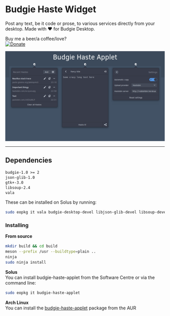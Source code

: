 # Budgie Haste Widget
Post any text, be it code or prose, to various services directly from your desktop. Made with ❤ for Budgie Desktop.

Buy me a beer/a coffee/love?  
[![Donate](https://img.shields.io/badge/Donate-PayPal-blue.svg)](https://paypal.me/StefanRic)

![Screenshot](data/images/screenshot1.png)

---

## Dependencies
```
budgie-1.0 >= 2
json-glib-1.0
gtk+-3.0
libsoup-2.4
vala
```

These can be installed on Solus by running:  
```bash
sudo eopkg it vala budgie-desktop-devel libjson-glib-devel libsoup-devel
```

### Installing

**From source**  
```bash
mkdir build && cd build
meson --prefix /usr --buildtype=plain ..
ninja
sudo ninja install
```

**Solus**  
You can install budgie-haste-applet from the Software Centre or via the command line:
```bash
sudo eopkg it budgie-haste-applet
```

**Arch Linux**  
You can install the [budgie-haste-applet](https://aur.archlinux.org/packages/budgie-haste-applet) package from the AUR
